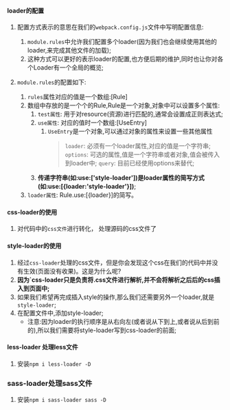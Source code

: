 #### loader的配置
1. 配置方式表示的意思在我们的`webpack.config.js`文件中写明配置信息:
    1. `module.rules`中允许我们配置多个loader(因为我们也会继续使用其他的loader,来完成其他文件的加载);
    2. 这种方式可以更好的表示loader的配置,也方便后期的维护,同时也让你对各个Loader有一个全局的概览;

    
2. `module.rules`的配置如下:
    1. `rules`属性对应的值是一个数组:[Rule]
    2. 数组中存放的是一个个的Rule,Rule是一个对象,对象中可以设置多个属性:
        1. `test属性`: 用于对resource(资源)进行匹配的,通常会设置成正则表达式;
        2. `use属性`: 对应的值时一个数组:[UseEntry]
            1. `UseEntry`是一个对象,可以通过对象的属性来设置一些其他属性
                > `loader`: 必须有一个loader属性,对应的值是一个字符串;
                > `options`: 可选的属性,值是一个字符串或者对象,值会被传入到loader中;
                > `query`: 目前已经使用options来替代;
        4. **传递字符串(如:use:['style-loader'])是loader属性的简写方式(如:use:[{loader:'style-loader'}])**;
    3. `loader属性`: Rule.use:[{loader}]的简写。


#### css-loader的使用
1. 对代码中的`css文件`进行转化， 处理源码的css文件了

#### style-loader的使用
1. 经过`css-loader`处理的css文件，但是你会发现这个css在我们的代码中并没有生效(页面没有收果)。这是为什么呢?
2. **因为`css-loader只是负责将.css文件进行解析,并不会将解析之后后的css插入到页面中;**
3. 如果我们希望再完成插入style的操作,那么我们还需要另外一个loader,就是`style-loader`;
4. 在配置文件中,添加style-loader;
    - 注意:因为loader的执行顺序是从右向左(或者说从下到上,或者说从后到前的),所以我们需要将style-loader写到css-loader的前面;


#### less-loader 处理less文件
1. 安装`npm i less-loader -D`

### sass-loader处理sass文件
1. 安装`npm i sass-loader sass -D`





